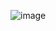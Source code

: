 ![image](https://user-images.githubusercontent.com/33301153/203716608-c413db97-8223-4999-9293-ffe73e8f36c4.png)

